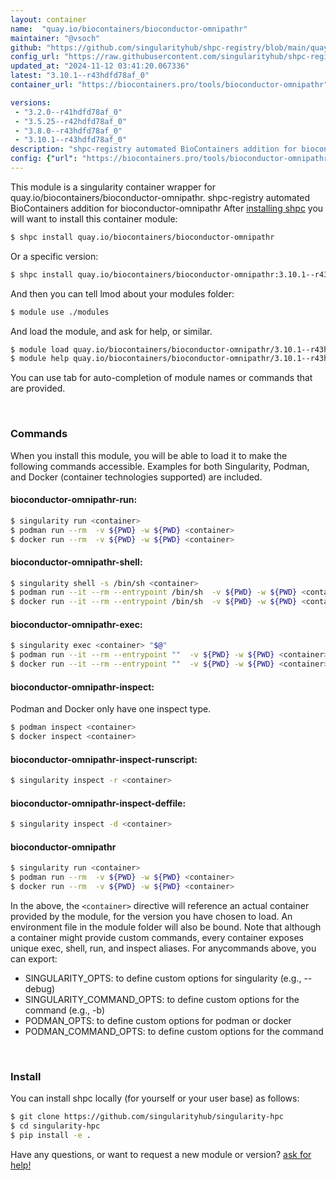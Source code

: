 ```yaml
---
layout: container
name:  "quay.io/biocontainers/bioconductor-omnipathr"
maintainer: "@vsoch"
github: "https://github.com/singularityhub/shpc-registry/blob/main/quay.io/biocontainers/bioconductor-omnipathr/container.yaml"
config_url: "https://raw.githubusercontent.com/singularityhub/shpc-registry/main/quay.io/biocontainers/bioconductor-omnipathr/container.yaml"
updated_at: "2024-11-12 03:41:20.067336"
latest: "3.10.1--r43hdfd78af_0"
container_url: "https://biocontainers.pro/tools/bioconductor-omnipathr"

versions:
 - "3.2.0--r41hdfd78af_0"
 - "3.5.25--r42hdfd78af_0"
 - "3.8.0--r43hdfd78af_0"
 - "3.10.1--r43hdfd78af_0"
description: "shpc-registry automated BioContainers addition for bioconductor-omnipathr"
config: {"url": "https://biocontainers.pro/tools/bioconductor-omnipathr", "maintainer": "@vsoch", "description": "shpc-registry automated BioContainers addition for bioconductor-omnipathr", "latest": {"3.10.1--r43hdfd78af_0": "sha256:b6d9a518f30c69ff9b8020905209faec50babbc5f7931f211ec5233fd5927178"}, "tags": {"3.2.0--r41hdfd78af_0": "sha256:d86bb0da85b36c95bd578d8e83a9247cdfa4b6929054a6be7d6cbb2653abb153", "3.5.25--r42hdfd78af_0": "sha256:acf94b92149e80267d21c5614aaee47cbb976ab73db083b99af85303ad28609a", "3.8.0--r43hdfd78af_0": "sha256:35f1cad9e2a7df0f0f7975adce14a158e77d47d8731877d659fb62a5c609560c", "3.10.1--r43hdfd78af_0": "sha256:b6d9a518f30c69ff9b8020905209faec50babbc5f7931f211ec5233fd5927178"}, "docker": "quay.io/biocontainers/bioconductor-omnipathr"}
---
```


This module is a singularity container wrapper for quay.io/biocontainers/bioconductor-omnipathr.
shpc-registry automated BioContainers addition for bioconductor-omnipathr
After [installing shpc](#install) you will want to install this container module:


```bash
$ shpc install quay.io/biocontainers/bioconductor-omnipathr
```

Or a specific version:

```bash
$ shpc install quay.io/biocontainers/bioconductor-omnipathr:3.10.1--r43hdfd78af_0
```

And then you can tell lmod about your modules folder:

```bash
$ module use ./modules
```

And load the module, and ask for help, or similar.

```bash
$ module load quay.io/biocontainers/bioconductor-omnipathr/3.10.1--r43hdfd78af_0
$ module help quay.io/biocontainers/bioconductor-omnipathr/3.10.1--r43hdfd78af_0
```

You can use tab for auto-completion of module names or commands that are provided.

<br>

### Commands

When you install this module, you will be able to load it to make the following commands accessible.
Examples for both Singularity, Podman, and Docker (container technologies supported) are included.

#### bioconductor-omnipathr-run:

```bash
$ singularity run <container>
$ podman run --rm  -v ${PWD} -w ${PWD} <container>
$ docker run --rm  -v ${PWD} -w ${PWD} <container>
```

#### bioconductor-omnipathr-shell:

```bash
$ singularity shell -s /bin/sh <container>
$ podman run --it --rm --entrypoint /bin/sh  -v ${PWD} -w ${PWD} <container>
$ docker run --it --rm --entrypoint /bin/sh  -v ${PWD} -w ${PWD} <container>
```

#### bioconductor-omnipathr-exec:

```bash
$ singularity exec <container> "$@"
$ podman run --it --rm --entrypoint ""  -v ${PWD} -w ${PWD} <container> "$@"
$ docker run --it --rm --entrypoint ""  -v ${PWD} -w ${PWD} <container> "$@"
```

#### bioconductor-omnipathr-inspect:

Podman and Docker only have one inspect type.

```bash
$ podman inspect <container>
$ docker inspect <container>
```

#### bioconductor-omnipathr-inspect-runscript:

```bash
$ singularity inspect -r <container>
```

#### bioconductor-omnipathr-inspect-deffile:

```bash
$ singularity inspect -d <container>
```



#### bioconductor-omnipathr

```bash
$ singularity run <container>
$ podman run --rm  -v ${PWD} -w ${PWD} <container>
$ docker run --rm  -v ${PWD} -w ${PWD} <container>
```


In the above, the `<container>` directive will reference an actual container provided
by the module, for the version you have chosen to load. An environment file in the
module folder will also be bound. Note that although a container
might provide custom commands, every container exposes unique exec, shell, run, and
inspect aliases. For anycommands above, you can export:

 - SINGULARITY_OPTS: to define custom options for singularity (e.g., --debug)
 - SINGULARITY_COMMAND_OPTS: to define custom options for the command (e.g., -b)
 - PODMAN_OPTS: to define custom options for podman or docker
 - PODMAN_COMMAND_OPTS: to define custom options for the command

<br>

### Install

You can install shpc locally (for yourself or your user base) as follows:

```bash
$ git clone https://github.com/singularityhub/singularity-hpc
$ cd singularity-hpc
$ pip install -e .
```

Have any questions, or want to request a new module or version? [ask for help!](https://github.com/singularityhub/singularity-hpc/issues)